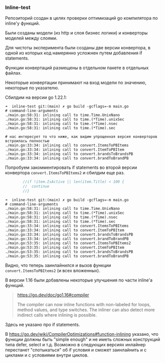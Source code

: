 ### Inline-test

Репозиторий создан в целях проверки оптимизаций go компилятора по inline'у функций.

Были созданы модели (из http и слоя бизнес логики) и конверторы моделей между слоями.

Для чистоты эксперимента были созданы две версии конвертора, в одной из которых код намерянно усложнен путем добавления if statements.

Функции конвертаций размещены в отдельном пакете в отдельных файлах.

Некоторые конвертации принимают на вход модели по значению, некоторые по указателю.

Сбилдим на версии go 1.22.1:
```
➜  inline-test git:(main) ✗ go build -gcflags=-m main.go
# command-line-arguments
./main.go:58:31: inlining call to time.Time.UnixNano
./main.go:58:31: inlining call to time.(*Time).unixSec
./main.go:58:31: inlining call to time.(*Time).nsec
./main.go:58:31: inlining call to time.(*Time).sec

# нас интересует то что ниже, как видим упрощенная версия конверторов встроилась полностью
./main.go:33:34: inlining call to convert.ItemsToPBItems
./main.go:33:34: inlining call to convert.ItemToPBItem
./main.go:33:34: inlining call to convert.brandsToBrandsPB
./main.go:33:34: inlining call to convert.brandToBrandPB
```

Попробуем закомментировать if statements во второй версии конвертора `convert.ItemsToPBItems2` и сбилдим еще раз.
```go
		//if !item.IsActive || len(item.Title) < 100 {
		//	continue
		//}
```

```
➜  inline-test git:(main) ✗ go build -gcflags=-m main.go
# command-line-arguments
./main.go:58:31: inlining call to time.Time.UnixNano
./main.go:58:31: inlining call to time.(*Time).unixSec
./main.go:58:31: inlining call to time.(*Time).nsec
./main.go:58:31: inlining call to time.(*Time).sec
./main.go:33:34: inlining call to convert.ItemsToPBItems
./main.go:33:34: inlining call to convert.ItemToPBItem
./main.go:33:34: inlining call to convert.brandsToBrandsPB
./main.go:33:34: inlining call to convert.brandToBrandPB
./main.go:53:35: inlining call to convert.ItemsToPBItems2
./main.go:53:35: inlining call to convert.ItemToPBItem
./main.go:53:35: inlining call to convert.brandsToBrandsPB
./main.go:53:35: inlining call to convert.brandToBrandPB

```
Видно, что теперь заинлайнился и вызов функции `convert.ItemsToPBItems2` (и всех вложенных).

В версии 1.16 были добавлены некоторые улучшения по части inline'а функций.

> https://go.dev/doc/go1.16#compiler
> 
> The compiler can now inline functions with non-labeled for loops, method values, and type switches. The inliner can also detect more indirect calls where inlining is possible.

Здесь не указано про if statements.

В https://go.dev/wiki/CompilerOptimizations#function-inlining указано, что функции должны быть "simple enough" и не иметь сложных конструкций типа defer, select и т.д.
Возможно в следующих версиях инлайнер перестанет "спотыкаться" об if условия и сможет заинлайнить и с циклами и с условиями внутри циклов.
